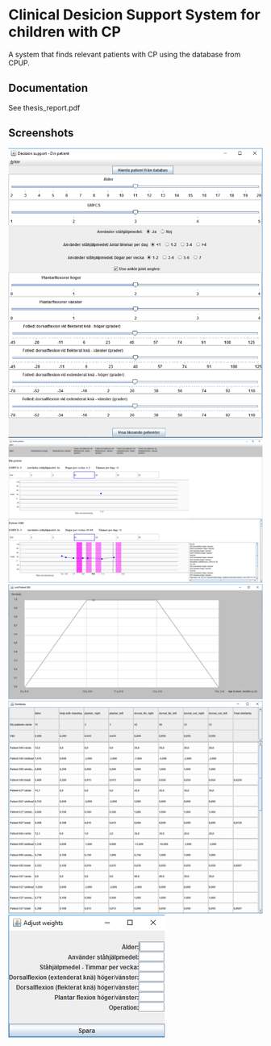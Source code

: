 # Clinical Desicion Support System for children with CP
A system that finds relevant patients with CP using the database from CPUP.

## Documentation
See thesis_report.pdf

## Screenshots
![Screenshot](mainWindow.PNG "")
![Screenshot](similarPatients.PNG "")
![Screenshot](similarityGraphAge.PNG "")
![Screenshot](matrix.PNG "")
![Screenshot](adjustWeights.png "")
